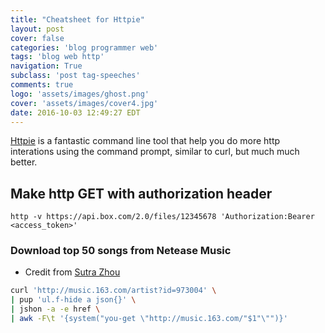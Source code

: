 ```yaml
---
title: "Cheatsheet for Httpie"
layout: post
cover: false
categories: 'blog programmer web'
tags: 'blog web http'
navigation: True
subclass: 'post tag-speeches'
comments: true
logo: 'assets/images/ghost.png'
cover: 'assets/images/cover4.jpg'
date: 2016-10-03 12:49:27 EDT
---
```


[Httpie](https://httpie.org/) is a fantastic command line tool that help you do more http interations using the command prompt, similar to curl, but much much better.

## Make http GET with authorization header
```
http -v https://api.box.com/2.0/files/12345678 'Authorization:Bearer <access_token>'
```

### Download top 50 songs from Netease Music

- Credit from [Sutra Zhou](https://feedly.com/i/entry/CdO4oMiqEuoiHIBRXUch+5nrnT1jzSOd/3CkEd5fU4c=_15b15c3cfae:34ecf76:5d3506ae)

```bash
curl 'http://music.163.com/artist?id=973004' \
| pup 'ul.f-hide a json{}' \
| jshon -a -e href \
| awk -F\t '{system("you-get \"http://music.163.com/"$1"\"")}'
```
